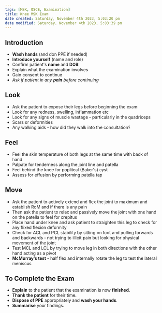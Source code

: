 ```yaml
---
tags: [MSK, OSCE, Examination]
title: Knee MSK Exam
date created: Saturday, November 4th 2023, 5:03:20 pm
date modified: Saturday, November 4th 2023, 5:03:39 pm
---
```


## Introduction

- **Wash hands** (and don PPE if needed)
- **Introduce yourself** (name and role)
- Confirm patient's **name** and **DOB**
- Explain what the examination involves
- Gain consent to continue
- *Ask if patient in any **pain** before continuing*

## Look

- Ask the patient to expose their legs before beginning the exam
- Look for any redness, swelling, inflammation etc
- Look for any signs of muscle wastage - particularly in the quadriceps 
- Scars or deformities
- Any walking aids - how did they walk into the consultation?

## Feel

- Feel the skin temperature of both legs at the same time with back of hand
- Palpate for tenderness along the joint line and patella
- Feel behind the knee for popliteal (Baker's) cyst
- Assess for effusion by performing patella tap

## Move

- Ask the patient to actively extend and flex the joint to maximum and establish RoM and if there is any pain
- Then ask the patient to relax and passively move the joint with one hand on the patella to feel for crepitus
- Place hand under knee and ask patient to straighten this leg to check for any flixed flexion deformity 
- Check for ACL and PCL stability by sitting on foot and pulling forwards and backwards - not trying to illicit pain but looking for physical movement of the joint
- Test MCL and LCL by trying to move leg in both directions with the other hand acting as a pivot
- **McMurray’s test** - half flex and internally rotate the leg to test the lateral meniscus

## To Complete the Exam

- **Explain** to the patient that the examination is now **finished**.
- **Thank the patient** for their time.
- **Dispose of PPE** appropriately and **wash your hands**.
- **Summarise** your findings.
